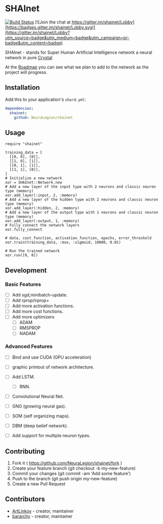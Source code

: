 # SHAInet

[![Build Status](https://travis-ci.org/NeuraLegion/shainet.svg?branch=master)](https://travis-ci.org/NeuraLegion/shainet)
[![Join the chat at https://gitter.im/shainet/Lobby](https://badges.gitter.im/shainet/Lobby.svg)](https://gitter.im/shainet/Lobby?utm_source=badge&utm_medium=badge&utm_campaign=pr-badge&utm_content=badge)


SHAInet - stands for Super Human Artificial Intelligence network
a neural network in pure [Crystal](https://crystal-lang.org/)  

At the [Roadmap](https://github.com/NeuraLegion/shainet#development) you can see what we plan to add to the network as the project will progress.  


## Installation

Add this to your application's `shard.yml`:

```yaml
dependencies:
  shainet:
    github: NeuraLegion/shainet
```

## Usage

```crystal
require "shainet"

training_data = [
  [[0, 0], [0]],
  [[1, 0], [1]],
  [[0, 1], [1]],
  [[1, 1], [0]],
]
# Initialize a new network
xor = SHAInet::Network.new
# Add a new layer of the input type with 2 neurons and classic neuron type (memory)
xor.add_layer(:input, 2, :memory)
# Add a new layer of the hidden type with 2 neurons and classic neuron type (memory)
xor.add_layer(:hidden, 2, :memory)
# Add a new layer of the output type with 1 neurons and classic neuron type (memory)
xor.add_layer(:output, 1, :memory)
# Fully connect the network layers
xor.fully_connect

# data, cost_function, activation_function, epochs, error_threshold
xor.train(training_data, :mse, :sigmoid, 10000, 0.01)

# Run the trained network
xor.run([0, 0])
```


## Development

### Basic Features  
  - [ ] Add sgd,minibatch-update.  
  - [ ] Add rprop/irprop+  
  - [ ] Add more activation functions.  
  - [ ] Add more cost functions.  
  - [ ] Add more optimizers  
    - [ ] ADAM  
    - [ ] RMSPROP  
    - [ ] NADAM  

### Advanced Features  
  - [ ] Bind and use CUDA (GPU acceleration)  
  - [ ] graphic printout of network architecture.  
  - [ ] Add LSTM.  
    - [ ] RNN.  
  - [ ] Convolutional Neural Net.  
  - [ ] GNG (growing neural gas).  
  - [ ] SOM (self organizing maps).  
  - [ ] DBM (deep belief network).  
  - [ ] Add support for multiple neuron types.  





## Contributing

1. Fork it ( https://github.com/NeuraLegion/shainet/fork )
2. Create your feature branch (git checkout -b my-new-feature)
3. Commit your changes (git commit -am 'Add some feature')
4. Push to the branch (git push origin my-new-feature)
5. Create a new Pull Request

## Contributors

- [ArtLinkov](https://github.com/ArtLinkov) - creator, maintainer
- [bararchy](https://github.com/bararchy) - creator, maintainer

